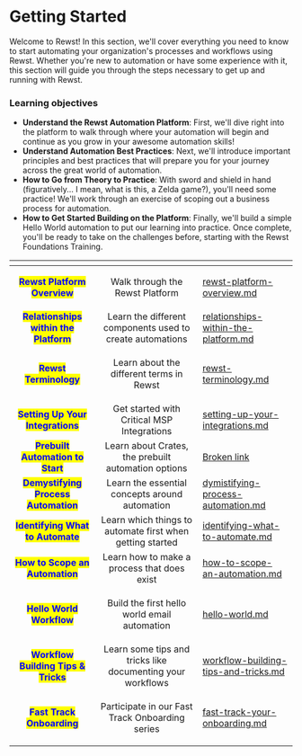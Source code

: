 # Getting Started

Welcome to Rewst! In this section, we'll cover everything you need to know to start automating your organization's processes and workflows using Rewst. Whether you're new to automation or have some experience with it, this section will guide you through the steps necessary to get up and running with Rewst.

### Learning objectives[​](http://localhost:3000/docs/training/getting\_started/getting-started#learning-objectives) <a href="#learning-objectives" id="learning-objectives"></a>

* **Understand the Rewst Automation Platform**: First, we'll dive right into the platform to walk through where your automation will begin and continue as you grow in your awesome automation skills!
* **Understand Automation Best Practices**: Next, we'll introduce important principles and best practices that will prepare you for your journey across the great world of automation.
* **How to Go from Theory to Practice**: With sword and shield in hand (figuratively... I mean, what is this, a Zelda game?), you'll need some practice! We'll work through an exercise of scoping out a business process for automation.
* **How to Get Started Building on the Platform**: Finally, we'll build a simple Hello World automation to put our learning into practice. Once complete, you'll be ready to take on the challenges before, starting with the Rewst Foundations Training.

<table data-view="cards"><thead><tr><th align="center"></th><th align="center"></th><th data-hidden data-card-target data-type="content-ref"></th></tr></thead><tbody><tr><td align="center"><mark style="color:blue;"><strong>Rewst Platform Overview</strong></mark></td><td align="center"><p></p><p>Walk through the Rewst Platform</p></td><td><a href="rewst-platform-overview.md">rewst-platform-overview.md</a></td></tr><tr><td align="center"><mark style="color:blue;"><strong>Relationships within the Platform</strong></mark></td><td align="center">Learn the different components used to create automations</td><td><a href="relationships-within-the-platform.md">relationships-within-the-platform.md</a></td></tr><tr><td align="center"><mark style="color:blue;"><strong>Rewst Terminology</strong></mark></td><td align="center"><p></p><p>Learn about the different terms in Rewst</p></td><td><a href="rewst-terminology.md">rewst-terminology.md</a></td></tr><tr><td align="center"><mark style="color:blue;"><strong>Setting Up Your Integrations</strong></mark></td><td align="center">Get started with Critical MSP Integrations</td><td><a href="setting-up-your-integrations.md">setting-up-your-integrations.md</a></td></tr><tr><td align="center"><mark style="color:blue;"><strong>Prebuilt Automation to Start</strong></mark></td><td align="center">Learn about Crates, the prebuilt automation options</td><td><a href="broken-reference">Broken link</a></td></tr><tr><td align="center"><mark style="color:blue;"><strong>Demystifying Process Automation</strong></mark></td><td align="center">Learn the essential concepts around automation</td><td><a href="dymistifying-process-automation.md">dymistifying-process-automation.md</a></td></tr><tr><td align="center"><mark style="color:blue;"><strong>Identifying What to Automate</strong></mark></td><td align="center">Learn which things to automate first when getting started</td><td><a href="identifying-what-to-automate.md">identifying-what-to-automate.md</a></td></tr><tr><td align="center"><mark style="color:blue;"><strong>How to Scope an Automation</strong></mark></td><td align="center">Learn how to make a process that does exist</td><td><a href="how-to-scope-an-automation.md">how-to-scope-an-automation.md</a></td></tr><tr><td align="center"><mark style="color:blue;"><strong>Hello World Workflow</strong></mark></td><td align="center"><p></p><p>Build the first hello world email automation</p></td><td><a href="hello-world.md">hello-world.md</a></td></tr><tr><td align="center"><mark style="color:blue;"><strong>Workflow Building Tips &#x26; Tricks</strong></mark></td><td align="center">Learn some tips and tricks like documenting your workflows</td><td><a href="workflow-building-tips-and-tricks.md">workflow-building-tips-and-tricks.md</a></td></tr><tr><td align="center"><mark style="color:blue;"><strong>Fast Track Onboarding</strong></mark></td><td align="center"><p></p><p>Participate in our Fast Track Onboarding series</p></td><td><a href="fast-track-your-onboarding.md">fast-track-your-onboarding.md</a></td></tr></tbody></table>
